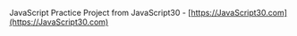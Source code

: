 JavaScript Practice Project from JavaScript30 - [https://JavaScript30.com](https://JavaScript30.com)